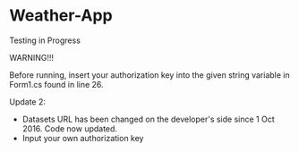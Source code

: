 # Weather-App
Testing in Progress

WARNING!!!

Before running, insert your authorization key into the given string variable in Form1.cs found in line 26.


Update 2:

- Datasets URL has been changed on the developer's side since 1 Oct 2016. Code now updated.
- Input your own authorization key
